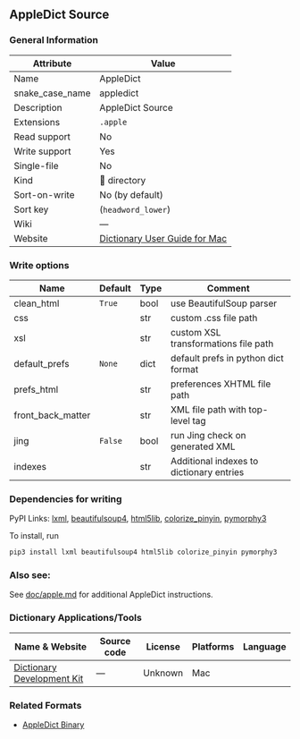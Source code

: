 ## AppleDict Source

### General Information

| Attribute       | Value                                                                                         |
| --------------- | --------------------------------------------------------------------------------------------- |
| Name            | AppleDict                                                                                     |
| snake_case_name | appledict                                                                                     |
| Description     | AppleDict Source                                                                              |
| Extensions      | `.apple`                                                                                      |
| Read support    | No                                                                                            |
| Write support   | Yes                                                                                           |
| Single-file     | No                                                                                            |
| Kind            | 📁 directory                                                                                   |
| Sort-on-write   | No (by default)                                                                               |
| Sort key        | (`headword_lower`)                                                                            |
| Wiki            | ―                                                                                             |
| Website         | [Dictionary User Guide for Mac](https://support.apple.com/en-gu/guide/dictionary/welcome/mac) |

### Write options

| Name              | Default | Type | Comment                                  |
| ----------------- | ------- | ---- | ---------------------------------------- |
| clean_html        | `True`  | bool | use BeautifulSoup parser                 |
| css               |         | str  | custom .css file path                    |
| xsl               |         | str  | custom XSL transformations file path     |
| default_prefs     | `None`  | dict | default prefs in python dict format      |
| prefs_html        |         | str  | preferences XHTML file path              |
| front_back_matter |         | str  | XML file path with top-level tag         |
| jing              | `False` | bool | run Jing check on generated XML          |
| indexes           |         | str  | Additional indexes to dictionary entries |

### Dependencies for writing

PyPI Links: [lxml](https://pypi.org/project/lxml), [beautifulsoup4](https://pypi.org/project/beautifulsoup4), [html5lib](https://pypi.org/project/html5lib), [colorize_pinyin](https://pypi.org/project/colorize_pinyin), [pymorphy3](https://pypi.org/project/pymorphy3)

To install, run

```sh
pip3 install lxml beautifulsoup4 html5lib colorize_pinyin pymorphy3
```

### Also see:

See [doc/apple.md](../apple.md) for additional AppleDict instructions.

### Dictionary Applications/Tools

| Name & Website                                                                              | Source code | License | Platforms | Language |
| ------------------------------------------------------------------------------------------- | ----------- | ------- | --------- | -------- |
| [Dictionary Development Kit](https://github.com/SebastianSzturo/Dictionary-Development-Kit) | ―           | Unknown | Mac       |          |

### Related Formats

- [AppleDict Binary](./appledict_bin.md)
